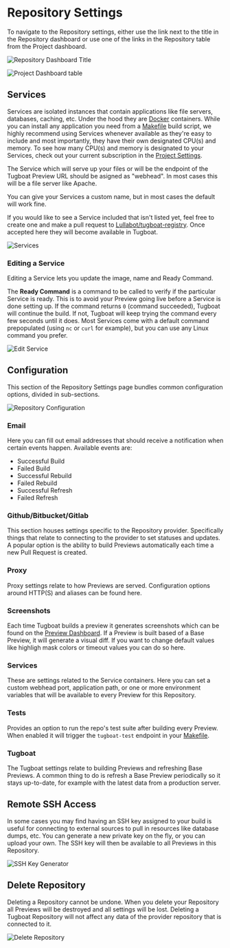 # Repository Settings

To navigate to the Repository settings, either use the link next to the title in the Repository dashboard or use one of the links in the Repository table from the Project dashboard.

![Repository Dashboard Title](_images/repo-settings-link.jpg)

![Project Dashboard table](_images/repo-settings-links.jpg)

## Services

Services are isolated instances that contain applications like file servers, databases, caching, etc. Under the hood they are [Docker](https://www.docker.com/) containers. While you can install any application you need from a [Makefile](/build-script) build script, we highly recommend using Services whenever available as they're easy to include and most importantly, they have their own designated CPU(s) and memory. To see how many CPU(s) and memory is designated to your Services, check out your current subscription in the [Project Settings](/tugboat-dashboard/projects/settings/#manage-subscription).

The Service which will serve up your files or will be the endpoint of the Tugboat Preview URL should be asigned as "webhead". In most cases this will be a file server like Apache.

You can give your Services a custom name, but in most cases the default will work fine.

If you would like to see a Service included that isn't listed yet, feel free to create one and make a pull request to [Lullabot/tugboat-registry](https://github.com/Lullabot/tugboat-registry). Once accepted here they will become available in Tugboat.

![Services](_images/services.jpg)

### Editing a Service

Editing a Service lets you update the image, name and Ready Command.

The **Ready Command** is a command to be called to verify if the particular Service is ready. This is to avoid your Preview going live before a Service is done setting up. If the command returns `0` (command succeeded), Tugboat will continue the build. If not, Tugboat will keep trying the command every few seconds until it does. Most Services come with a default command prepopulated (using `nc` or `curl` for example), but you can use any Linux command you prefer.

![Edit Service](_images/service-edit.jpg)

## Configuration

This section of the Repository Settings page bundles common configuration options, divided in sub-sections.

![Repository Configuration](_images/repo-configuration.jpg)

### Email

Here you can fill out email addresses that should receive a notification when certain events happen. Available events are:
- Successful Build
- Failed Build
- Successful Rebuild
- Failed Rebuild
- Successful Refresh
- Failed Refresh

### Github/Bitbucket/Gitlab

This section houses settings specific to the Repository provider. Specifically things that relate to connecting to the provider to set statuses and updates. A popular option is the ability to build Previews automatically each time a new Pull Request is created.

### Proxy

Proxy settings relate to how Previews are served. Configuration options around HTTP(S) and aliases can be found here.

### Screenshots

Each time Tugboat builds a preview it generates screenshots which can be found on the [Preview Dashboard](/tugboat-dashboard/preview/dashboard). If a Preview is built based of a Base Preview, it will generate a visual diff. If you want to change default values like highligh mask colors or timeout values you can do so here.

### Services

These are settings related to the Service containers. Here you can set a custom webhead port, application path, or one or more environment variables that will be available to every Preview for this Repository.

### Tests

Provides an option to run the repo's test suite after building every Preview. When enabled it will trigger the `tugboat-test` endpoint in your [Makefile](/build-script).

### Tugboat

The Tugboat settings relate to building Previews and refreshing Base Previews. A common thing to do is refresh a Base Preview periodically so it stays up-to-date, for example with the latest data from a production server.

## Remote SSH Access

In some cases you may find having an SSH key assigned to your build is useful for connecting to external sources to pull in resources like database dumps, etc. You can generate a new private key on the fly, or you can upload your own. The SSH key will then be available to all Previews in this Repository.

![SSH Key Generator](_images/ssh.jpg)

## Delete Repository

Deleting a Repository cannot be undone. When you delete your Repository all Previews will be destroyed and all settings will be lost. Deleting a Tugboat Repository will not affect any data of the provider repository that is connected to it.

![Delete Repository](_images/repo-delete.jpg)
